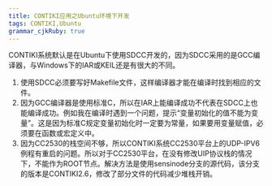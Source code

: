 ```yaml
---
title: CONTIKI应用之Ubuntu环境下开发
tags: CONTIKI,Ubuntu
grammar_cjkRuby: true
---
```



CONTIKI系统默认是在Ubuntu下使用SDCC开发的，因为SDCC采用的是GCC编译器，与Windows下的IAR或KEIL还是有很大的不同。

 1. 使用SDCC必须要写好Makefile文件，这样编译器才能在编译时找到相应的文件。
 2. 因为GCC编译器是使用标准C，所以在IAR上能编译成功不代表在SDCC上也能编译成功。例如我在编译时遇到一个问题，提示“变量初始化的值不能为变量”。这是因为标准C规定变量初始化时一定要为常量，如果要用变量赋值，必须要在函数或宏定义中。
 3. 因为CC2530的栈空间不够，所以CONTIKI系统CC2530平台上的UDP-IPV6例程有重启的问题。所以对于CC2530平台，在没有修改UIP协议栈的情况下，不能作为ROOT节点。解决方法是使用sensinode分支的源代码，该分支的版本是CONTIKI2.6，修改了部分文件的代码减少堆栈开销。